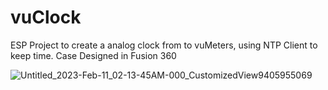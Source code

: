 # vuClock

ESP Project to create a analog clock from to vuMeters, using NTP Client to keep time.
Case Designed in Fusion 360

![Untitled_2023-Feb-11_02-13-45AM-000_CustomizedView9405955069](https://user-images.githubusercontent.com/17711769/218242883-74b5bd97-fc63-482c-938a-a0b7acf2438e.png)
